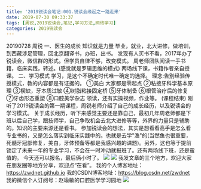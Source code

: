 ```yaml
---
title: '2019锐读会笔记:001.锐读会缘起之一路走来'
date: 2019-07-30 09:33:37
tags: [周锐,2019锐读会,笔记,学习方法,网络学习]
categories: 2019锐读会
---
```

20190728
周锐
一、医生的成长
知识就是力量
毕业，就业，北大进修，做培训，到西藏涉足管理，回北京翻译书，办班，出书。
发现有人买书不看，2017年办了锐读会，微信群的形式。但学员自律不够，改变模式。
周老师团队阅读一手书籍，临床实践，转述。(感觉就是罗辑思维的模式)
两场线下课，书籍作者亲自授课。
二、学习模式
学习，是这个不确定时代唯一确定的选择。
理念:告别经验传授模式，教的内容都是有证据的。
①美白
大家都是零起点
②粘接牙科学基本原理
③楔缺，牙本质过敏
④树脂粘接固定桥
⑤牙体制备
⑥根管治疗后的修复
⑦牙齿形态重塑
⑧口腔美学杂志
领读，还有实操视频，作业等。
(课程结束)
刚听了2019锐读会的第一期课程，周锐老师介绍了自己的成长经历，以及锐读会的学习模式。
关于成长经历，听下来感觉主要还是靠自己，最初几年周老师都是下班以后自己学，跟技师学，自己争取机会去北大进修等等，外界的力量只是辅助的。知识的主要来源还是看书。
参加锐读会的想法，其实是想看看高手是怎么看专业书的，又是怎么落实到临床实践中的。也就是去学"渔"的(当然鱼也很重要，死髓牙冠部修复，美白，牙体预备等都是我感兴趣的课题)。另外，这也等于提前锁定了未来一年的专业学习，不会在一时冲动就报班了。还有两场线下班，还是蛮值的。
今天还可以报名，最后俩小时了。
![](https://zymblog-1258069789.cos.ap-chengdu.myqcloud.com/blog0152-2019rdh/001/01.png)
![](https://zymblog-1258069789.cos.ap-chengdu.myqcloud.com/blog0152-2019rdh/001/02.png)
我发文章的三个地方，欢迎大家在朋友圈等地方分享，欢迎点“在看”。
我的个人博客地址：https://zwdnet.github.io
我的CSDN博客地址：https://blog.csdn.net/zwdnet
我的微信个人订阅号：赵瑜敏的口腔医学学习园地
![](https://zymblog-1258069789.cos.ap-chengdu.myqcloud.com/other/wx.jpg)